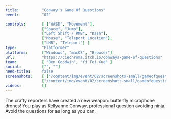 ```yaml
---
title:          "Conway's Game Of Questions"
event:          "02"

controls:       [ ["WASD", "Movement"],
                ["Space", "Jump"],
                ["Left Shift / RMB", "Dash"],
                ["Mouse", "Teleport Location"],
                ["LMB", "Teleport"] ]
type:           "Platformer"
platforms:      ["Windows", "macOS", "Browser"]
url:            "https://ciechroma.itch.io/conways-game-of-questions"
team:           [ "Ben Goodwin", "Yi Fei Xue" ]
social:         ["", ""]
need-title:     false
screenshots:    [ ["/content/img/event/02/screenshots-small/gameofquestions-000.jpg", "/content/img/event/02/screenshots/gameofquestions-000.jpg"],
                ["/content/img/event/02/screenshots-small/gameofquestions-001.jpg", "/content/img/event/02/screenshots/gameofquestions-001.jpg"] ]
videos:         []
---
```

The crafty reporters have created a new weapon: butterfly microphone drones! You play as Kellyanne Conway, professional question avoiding ninja. Avoid the questions for as long as you can.